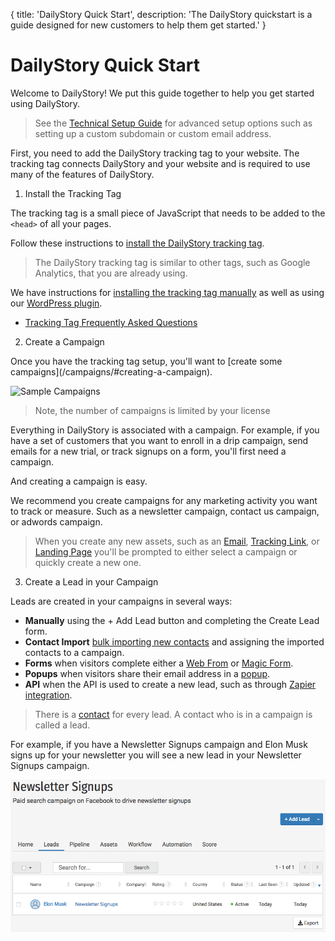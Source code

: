 {
	title: 'DailyStory Quick Start',
	description: 'The DailyStory quickstart is a guide designed for new customers to help them get started.'
}
# DailyStory Quick Start
Welcome to DailyStory! We put this guide together to help you get started using DailyStory.

> See the [Technical Setup Guide](/install/setup) for advanced setup options such as setting up a custom subdomain or custom email address.

First, you need to add the DailyStory tracking tag to your website. The tracking tag connects DailyStory and your website and is required to use many of the features of DailyStory.

<ol class="step"><li value="1">Install the Tracking Tag</li></ol>
The tracking tag is a small piece of JavaScript that needs to be added to the <code>&lt;head&gt;</code> of all your pages.

Follow these instructions to [install the DailyStory tracking tag](/install). 

> The DailyStory tracking tag is similar to other tags, such as Google Analytics, that you are already using.

We have instructions for [installing the tracking tag manually](/install/manual) as well as using our [WordPress plugin](/install/wordpress).

* [Tracking Tag Frequently Asked Questions](/install#Frequently-Asked-Questions)

<ol class="step"><li value="2">Create a Campaign</li></ol>
Once you have the tracking tag setup, you'll want to [create some campaigns](/campaigns/#creating-a-campaign).

![Sample Campaigns](/articles/quickstart/quickstart-01.png "Sample Campaigns")

> Note, the number of campaigns is limited by your license

Everything in DailyStory is associated with a campaign. For example, if you have a set of customers that you want to enroll in a drip campaign, send emails for a new trial, or track signups on a form, you'll first need a campaign.

And creating a campaign is easy.

We recommend you create campaigns for any marketing activity you want to track or measure. Such as a newsletter campaign, contact us campaign, or adwords campaign.

> When you create any new assets, such as an [Email](/emails/), [Tracking Link](/link-tracking/), or [Landing Page](/pages/) you'll be prompted to either select a campaign or quickly create a new one.

<ol class="step"><li value="3">Create a Lead in your Campaign</li></ol>

Leads are created in your campaigns in several ways:
	
* **Manually** using the + Add Lead button and completing the Create Lead form.
* **Contact Import** [bulk importing new contacts](/contacts/import) and assigning the imported contacts to a campaign.
* **Forms** when visitors complete either a [Web From](/acquisition/web-forms/) or [Magic Form](/acquisition/magic-forms/).
* **Popups** when visitors share their email address in a [popup](/acquisition/popups/).
* **API** when the API is used to create a new lead, such as through [Zapier integration](/integrations/zapier/).

> There is a [contact](/contacts/) for every lead. A contact who is in a campaign is called a lead.

For example, if you have a Newsletter Signups campaign and Elon Musk signs up for your newsletter you will see a new lead in your Newsletter Signups campaign.

![Sample Lead](/articles/quickstart/quickstart-02.png "Sample Lead")

